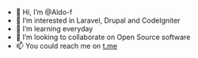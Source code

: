 - 👋 Hi, I’m @Aldo-f
- 👀 I’m interested in Laravel, Drupal and CodeIgniter
- 🌱 I’m learning everyday
- 💞️ I’m looking to collaborate on Open Source software
- 📫 You could reach me on [t.me](//t.me/aldofieuw)

<!---
Aldo-f/Aldo-f is a ✨ special ✨ repository because its `README.md` (this file) appears on your GitHub profile.
You can click the Preview link to take a look at your changes.
--->
